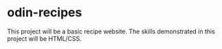 # odin-recipes
This project will be a basic recipe website. The skills demonstrated in this project will be HTML/CSS.
